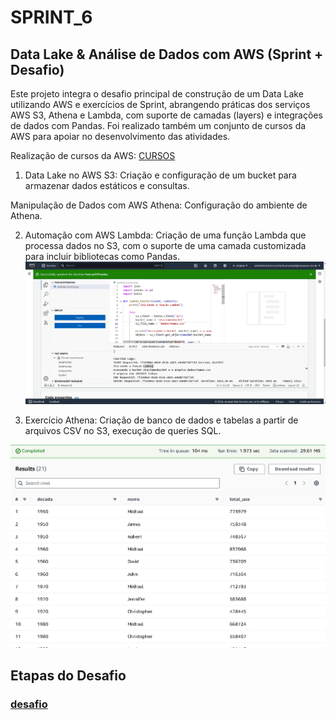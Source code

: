 # SPRINT_6
## Data Lake & Análise de Dados com AWS (Sprint + Desafio)

Este projeto integra o desafio principal de construção de um Data Lake utilizando AWS e exercícios de Sprint, abrangendo práticas dos serviços AWS S3, Athena e Lambda, com suporte de camadas (layers) e integrações de dados com Pandas. Foi realizado também um conjunto de cursos da AWS para apoiar no desenvolvimento das atividades.

Realização de cursos da AWS: 
[CURSOS](./certificados/)

1. Data Lake no AWS S3: Criação e configuração de um bucket para armazenar dados estáticos e consultas.

Manipulação de Dados com AWS Athena: Configuração do ambiente de Athena.


2. Automação com AWS Lambda: Criação de uma função Lambda que processa dados no S3, com o suporte de uma camada customizada para incluir bibliotecas como Pandas.
![evidencia](./evidencias/ex_lambda.png)

3. Exercício Athena: Criação de banco de dados e tabelas a partir de arquivos CSV no S3, execução de queries SQL.

![evidencia](./evidencias/result_query_athena.png)

## Etapas do Desafio
### [desafio](../SPRINT6/desafio/README.MD)